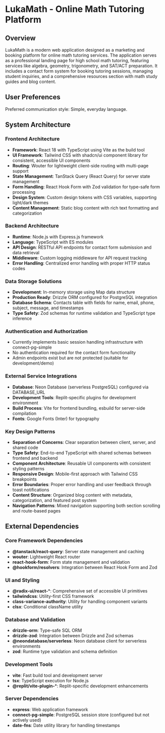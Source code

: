 # LukaMath - Online Math Tutoring Platform

## Overview

LukaMath is a modern web application designed as a marketing and booking platform for online math tutoring services. The application serves as a professional landing page for high school math tutoring, featuring services like algebra, geometry, trigonometry, and SAT/ACT preparation. It includes a contact form system for booking tutoring sessions, managing student inquiries, and a comprehensive resources section with math study guides and blog content.

## User Preferences

Preferred communication style: Simple, everyday language.

## System Architecture

### Frontend Architecture
- **Framework**: React 18 with TypeScript using Vite as the build tool
- **UI Framework**: Tailwind CSS with shadcn/ui component library for consistent, accessible UI components
- **Routing**: Wouter for lightweight client-side routing with multi-page support
- **State Management**: TanStack Query (React Query) for server state management
- **Form Handling**: React Hook Form with Zod validation for type-safe form processing
- **Design System**: Custom design tokens with CSS variables, supporting light/dark themes
- **Content Management**: Static blog content with rich text formatting and categorization

### Backend Architecture
- **Runtime**: Node.js with Express.js framework
- **Language**: TypeScript with ES modules
- **API Design**: RESTful API endpoints for contact form submission and data retrieval
- **Middleware**: Custom logging middleware for API request tracking
- **Error Handling**: Centralized error handling with proper HTTP status codes

### Data Storage Solutions
- **Development**: In-memory storage using Map data structure
- **Production Ready**: Drizzle ORM configured for PostgreSQL integration
- **Database Schema**: Contacts table with fields for name, email, phone, subject, message, and timestamps
- **Type Safety**: Zod schemas for runtime validation and TypeScript type inference

### Authentication and Authorization
- Currently implements basic session handling infrastructure with connect-pg-simple
- No authentication required for the contact form functionality
- Admin endpoints exist but are not protected (suitable for development/demo)

### External Service Integrations
- **Database**: Neon Database (serverless PostgreSQL) configured via DATABASE_URL
- **Development Tools**: Replit-specific plugins for development environment
- **Build Process**: Vite for frontend bundling, esbuild for server-side compilation
- **Fonts**: Google Fonts (Inter) for typography

### Key Design Patterns
- **Separation of Concerns**: Clear separation between client, server, and shared code
- **Type Safety**: End-to-end TypeScript with shared schemas between frontend and backend
- **Component Architecture**: Reusable UI components with consistent styling patterns
- **Responsive Design**: Mobile-first approach with Tailwind CSS breakpoints
- **Error Boundaries**: Proper error handling and user feedback through toast notifications
- **Content Structure**: Organized blog content with metadata, categorization, and featured post system
- **Navigation Patterns**: Mixed navigation supporting both section scrolling and route-based pages

## External Dependencies

### Core Framework Dependencies
- **@tanstack/react-query**: Server state management and caching
- **wouter**: Lightweight React router
- **react-hook-form**: Form state management and validation
- **@hookform/resolvers**: Integration between React Hook Form and Zod

### UI and Styling
- **@radix-ui/react-***: Comprehensive set of accessible UI primitives
- **tailwindcss**: Utility-first CSS framework
- **class-variance-authority**: Utility for handling component variants
- **clsx**: Conditional className utility

### Database and Validation
- **drizzle-orm**: Type-safe SQL ORM
- **drizzle-zod**: Integration between Drizzle and Zod schemas
- **@neondatabase/serverless**: Neon database client for serverless environments
- **zod**: Runtime type validation and schema definition

### Development Tools
- **vite**: Fast build tool and development server
- **tsx**: TypeScript execution for Node.js
- **@replit/vite-plugin-***: Replit-specific development enhancements

### Server Dependencies
- **express**: Web application framework
- **connect-pg-simple**: PostgreSQL session store (configured but not actively used)
- **date-fns**: Date utility library for handling timestamps